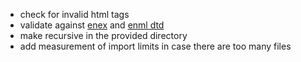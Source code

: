 * check for invalid html tags
* validate against [enex](https://evernote.com/blog/how-evernotes-xml-export-format-works/) and [enml dtd](https://dev.evernote.com/doc/articles/enml.php)
* make recursive in the provided directory
* add measurement of import limits in case there are too many files
